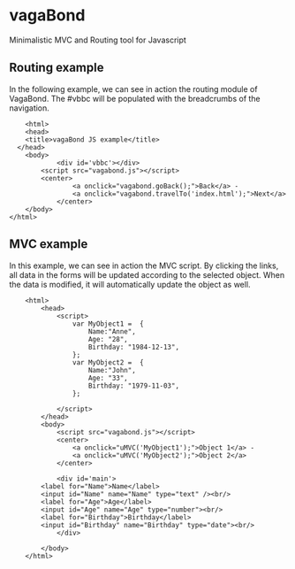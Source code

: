 vagaBond
========

Minimalistic MVC and Routing tool for Javascript

Routing example
---------------
In the following example, we can see in action the routing module of VagaBond. The #vbbc will be populated with the breadcrumbs of the navigation.

		<html>
    	<head>
      	<title>vagaBond JS example</title>
      </head>
  		<body>
				<div id='vbbc'></div>		
  			<script src="vagabond.js"></script>
  			<center>
					<a onclick="vagabond.goBack();">Back</a> - 
					<a onclick="vagabond.travelTo('index.html');">Next</a>
				</center>
    	</body>
    </html>

MVC example
-----------
In this example, we can see in action the MVC script. By clicking the links, all data in the forms will be updated according to the selected object. When the data is modified, it will automatically update the object as well.

		<html>
			<head>
				<script>
					var MyObject1 =  {
						Name:"Anne",
						Age: "28",
						Birthday: "1984-12-13",
					};
					var MyObject2 =  {
						Name:"John",
						Age: "33",
						Birthday: "1979-11-03",
					};
				 
				</script>
			</head>
			<body>
				<script src="vagabond.js"></script>
				<center>
					<a onclick="uMVC('MyObject1');">Object 1</a> -
					<a onclick="uMVC('MyObject2');">Object 2</a>
				</center>
				
				<div id='main'>
            <label for="Name">Name</label>
            <input id="Name" name="Name" type="text" /><br/>
            <label for="Age">Age</label>
            <input id="Age" name="Age" type="number"><br/>
            <label for="Birthday">Birthday</label>
            <input id="Birthday" name="Birthday" type="date"><br/>
				</div>
				
			</body>
		</html>
